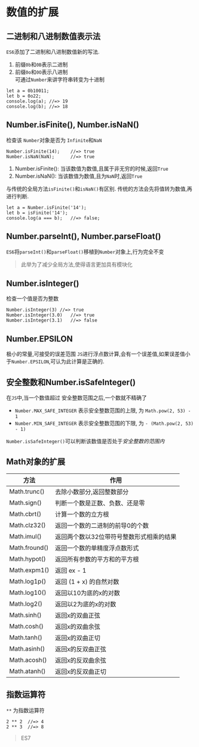 # 数值的扩展

## 二进制和八进制数值表示法
`ES6`添加了二进制和八进制数值新的写法.
1. 前缀`0b`和`0B`表示二进制  
2. 前缀`0o`和`0O`表示八进制  
可通过`Number`来讲字符串转变为十进制
```
let a = 0b10011;
let b = 0o22;
console.log(a);	//=> 19
console.log(b);	//=> 18
```

## Number.isFinite(), Number.isNaN()
检查该 `Number`对象是否为 `Infinite`和`NaN`
```
Number.isFinite(14);	//=> true
Number.isNaN(NaN);		//=> true
```
1. Number.isFinite(): 当该数值为数值,且属于非无穷的时候,返回`True`
2. Number.isNaN(): 当该数值为数值,且为`NaN`时,返回`True`

与传统的全局方法`isFinite()`和`isNaN()`有区别.
传统的方法会先将值转为数值,再进行判断.
```
let a = Number.isFinite('14');
let b = isFinite('14');
console.log(a === b);	//=> false;
```

## Number.parseInt(), Number.parseFloat()
`ES6`将`parseInt()`和`parseFloat()`移植到`Number`对象上,行为完全不变
> 此举为了减少全局方法,使得语言更加具有模块化

## Number.isInteger()
检查一个值是否为整数
```
Number.isInteger(3)	//=> true
Number.isInteger(3.0)	//=> true
Number.isInteger(3.1)	//=> false
```

## Number.EPSILON
极小的常量,可接受的误差范围
`JS`进行浮点数计算,会有一个误差值,如果误差值小于`Number.EPSILON`,可认为此计算是正确的.

## 安全整数和Number.isSafeInteger()
在`JS`中,当一个数值超过 安全整数范围之后,一个数就不精确了
* `Number.MAX_SAFE_INTEGER` 表示安全整数范围的上限, 为 `Math.pow(2, 53) - 1`
* `Number.MIN_SAFE_INTEGER` 表示安全整数范围的下限, 为 `- (Math.pow(2, 53) - 1)`

`Number.isSafeInteger()`可以判断该数值是否处于*安全整数的范围内*

## Math对象的扩展

|方法|作用|
|-|-|
|Math.trunc()|去除小数部分,返回整数部分|
|Math.sign()|判断一个数是正数、负数、还是零|
|Math.cbrt()|计算一个数的立方根|
|Math.clz32()|返回一个数的二进制的前导0的个数|
|Math.imul()|返回两个数以32位带符号整数形式相乘的结果|
|Math.fround()|返回一个数的单精度浮点数形式|
|Math.hypot()|返回所有参数的平方和的平方根|
|Math.expm1()|返回 ex - 1|
|Math.log1p()|返回 (1 + x) 的自然对数|
|Math.log10()|返回以10为底的x的对数|
|Math.log2()|返回以2为底的x的对数|
|Math.sinh()|返回x的双曲正弦|
|Math.cosh()|返回x的双曲余弦|
|Math.tanh()|返回x的双曲正切|
|Math.asinh()|返回x的反双曲正弦|
|Math.acosh()|返回x的反双曲余弦|
|Math.atanh()|返回x的反双曲正切|

## 指数运算符
`**` 为指数运算符
```
2 ** 2	//=> 4
2 ** 3	//=> 8
```
> ES7